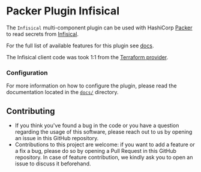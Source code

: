 # Packer Plugin Infisical
The `Infisical` multi-component plugin can be used with HashiCorp [Packer](https://www.packer.io) to read secrets from [Infisical](https://infisical.com/).

For the full list of available features for this plugin see [docs](docs).

The Infisical client code was took 1:1 from the [Terraform provider](https://github.com/Infisical/terraform-provider-infisical).

### Configuration

For more information on how to configure the plugin, please read the
documentation located in the [`docs/`](docs) directory.


## Contributing

* If you think you've found a bug in the code or you have a question regarding
  the usage of this software, please reach out to us by opening an issue in
  this GitHub repository.
* Contributions to this project are welcome: if you want to add a feature or a
  fix a bug, please do so by opening a Pull Request in this GitHub repository.
  In case of feature contribution, we kindly ask you to open an issue to
  discuss it beforehand.

